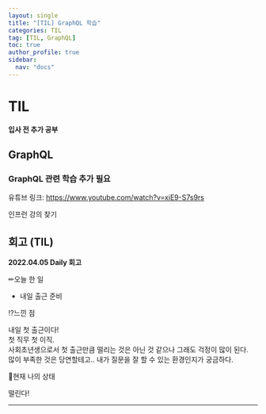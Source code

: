 ```yaml
---
layout: single
title: "[TIL] GraphQL 학습"
categories: TIL
tag: [TIL, GraphQL]
toc: true
author_profile: true
sidebar:
  nav: "docs"
---
```


# TIL

**입사 전 추가 공부**

## GraphQL

### GraphQL 관련 학습 추가 필요

유튜브 링크: <https://www.youtube.com/watch?v=xiE9-S7s9rs>

인프런 강의 찾기

## 회고 (TIL)

**2022.04.05 Daily 회고**

✏오늘 한 일

- 내일 출근 준비

⁉느낀 점

내일 첫 출근이다!  
첫 직무 첫 이직.  
사회초년생으로서 첫 출근만큼 떨리는 것은 아닌 것 같으나 그래도 걱정이 많이 된다.  
많이 부족한 것은 당연할테고.. 내가 질문을 잘 할 수 있는 환경인지가 궁금하다.

🎃현재 나의 상태

떨린다!

<hr>
